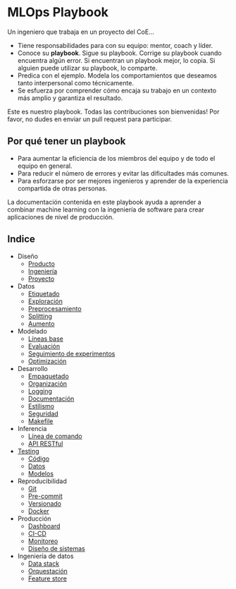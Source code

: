 # MLOps Playbook

Un ingeniero que trabaja en un proyecto del CoE...

* Tiene responsabilidades para con su equipo: mentor, coach y líder.
* Conoce su **playbook**. Sigue su playbook. Corrige su playbook cuando encuentra algún error. Si encuentran un playbook mejor, lo copia. Si alguien puede utilizar su playbook, lo comparte.
* Predica con el ejemplo. Modela los comportamientos que deseamos tanto interpersonal como técnicamente.
* Se esfuerza por comprender cómo encaja su trabajo en un contexto más amplio y garantiza el resultado.

Este es nuestro playbook. Todas las contribuciones son bienvenidas! Por favor, no dudes en enviar un pull request para participar.

## Por qué tener un playbook

* Para aumentar la eficiencia de los miembros del equipo y de todo el equipo en general.
* Para reducir el número de errores y evitar las dificultades más comunes.
* Para esforzarse por ser mejores ingenieros y aprender de la experiencia compartida de otras personas.

La documentación contenida en este playbook ayuda a aprender a combinar machine learning con la ingeniería de software para crear aplicaciones de nivel de producción.

## Indice

* Diseño
  * [Producto](./Diseño/Producto.md)
  * [Ingeniería](./Diseño/Ingeniería.md)
  * [Proyecto](.)
* Datos
  * [Etiquetado](./Datos/Etiquetado.md)
  * [Exploración](./Datos/Exploración.md)
  * [Preprocesamiento](./Datos/Preprocesamiento.md)
  * [Splitting](./Datos/Splitting.md)
  * [Aumento](./Datos/Aumento.md)
* Modelado
  * [Líneas base](./Modelado/Líneas%20base.md)
  * [Evaluación](./Modelado/Evaluación.md)
  * [Seguimiento de experimentos](./Modelado/Seguimiento%20de%20experimentos.md)
  * [Optimización](./Modelado/Optimización.md)
* Desarrollo
  * [Empaquetado](./Desarrollo/Empaquetado.md)
  * [Organización](./Desarrollo/Organización.md)
  * [Logging](./Desarrollo/Logging.md)
  * [Documentación](./Desarrollo/Documentación.md)
  * [Estilismo](./Desarrollo/Estilismo.md)
  * [Seguridad](./Desarrollo/Seguridad.md)
  * [Makefile](./Desarrollo/Makefile.md)
* Inferencia
  * [Línea de comando](./Inferencia/Línea%20de%20comando.md)
  * [API RESTful](./Inferencia/API%20RESTful.md)
* [Testing](./Pruebas/Testing.md)
  * [Código](./Pruebas/Código.md)
  * [Datos](./Pruebas/Datos.md)
  * [Modelos](./Pruebas/Modelos.md)
* Reproducibilidad
  * [Git](./Reproducibilidad/Git.md)
  * [Pre-commit](./Reproducibilidad/Pre-commit.md)
  * [Versionado](./Reproducibilidad/Versionado.md)
  * [Docker](./Reproducibilidad/Docker.md)
* Producción
  * [Dashboard](./Producción/Dashboard.md)
  * [CI-CD](./Producción/CI-CD.md)
  * [Monitoreo](./Producción/Monitoreo.md)
  * [Diseño de sistemas](./Producción/Diseño%20de%20sistemas.md)
* Ingeniería de datos
  * [Data stack](./Ingeniería%20de%20datos/Data%20stack.md)
  * [Orquestación](./Ingeniería%20de%20datos/Orquestación.md)
  * [Feature store](./Ingeniería%20de%20datos/Feature%20store.md)
